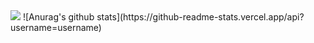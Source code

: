   <img src="https://img.shields.io/badge/Javascript-ffb13b?style=flat-square&logo=javascript&logoColor=white"/>
![Anurag's github stats](https://github-readme-stats.vercel.app/api?username=username)
